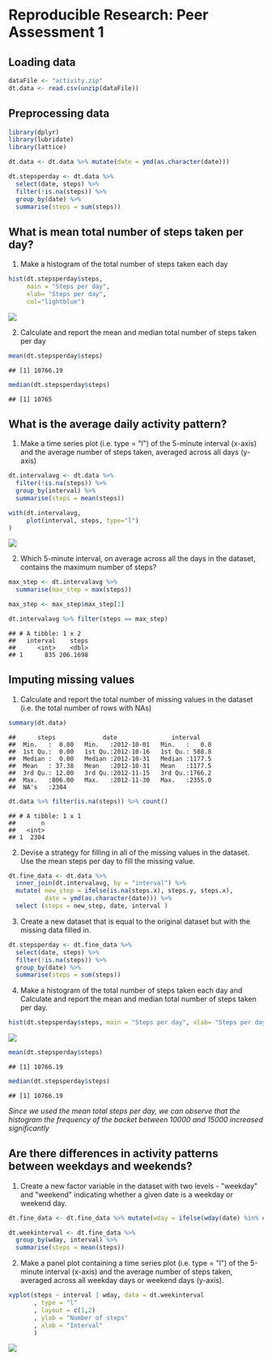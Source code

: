 # Reproducible Research: Peer Assessment 1


## Loading data 

```r
dataFile <- "activity.zip"
dt.data <- read.csv(unzip(dataFile))
```

## Preprocessing data

```r
library(dplyr)
library(lubridate)
library(lattice)

dt.data <- dt.data %>% mutate(date = ymd(as.character(date)))

dt.stepsperday <- dt.data %>% 
  select(date, steps) %>%
  filter(!is.na(steps)) %>%
  group_by(date) %>%
  summarise(steps = sum(steps))
```

## What is mean total number of steps taken per day?

1. Make a histogram of the total number of steps taken each day


```r
hist(dt.stepsperday$steps,
     main = "Steps per day", 
     xlab= "Steps per day", 
     col="lightblue")
```

![](PA1_template_files/figure-html/hist_graph1-1.png)<!-- -->

2. Calculate and report the mean and median total number of steps taken per day  


```r
mean(dt.stepsperday$steps)
```

```
## [1] 10766.19
```

```r
median(dt.stepsperday$steps)
```

```
## [1] 10765
```

## What is the average daily activity pattern?

1. Make a time series plot (i.e. type = "l") of the 5-minute interval (x-axis)
and the average number of steps taken, averaged across all days (y-axis)


```r
dt.intervalavg <- dt.data %>%
  filter(!is.na(steps)) %>%
  group_by(interval) %>%
  summarise(steps = mean(steps))

with(dt.intervalavg,
     plot(interval, steps, type="l")
)
```

![](PA1_template_files/figure-html/plot1-1.png)<!-- -->

2. Which 5-minute interval, on average across all the days in the dataset,
contains the maximum number of steps?


```r
max_step <- dt.intervalavg %>% 
  summarise(max_step = max(steps))

max_step <- max_step$max_step[1]

dt.intervalavg %>% filter(steps == max_step)
```

```
## # A tibble: 1 x 2
##   interval    steps
##      <int>    <dbl>
## 1      835 206.1698
```

## Imputing missing values

1. Calculate and report the total number of missing values in the dataset (i.e. the total number of rows with NAs)


```r
summary(dt.data)
```

```
##      steps             date               interval     
##  Min.   :  0.00   Min.   :2012-10-01   Min.   :   0.0  
##  1st Qu.:  0.00   1st Qu.:2012-10-16   1st Qu.: 588.8  
##  Median :  0.00   Median :2012-10-31   Median :1177.5  
##  Mean   : 37.38   Mean   :2012-10-31   Mean   :1177.5  
##  3rd Qu.: 12.00   3rd Qu.:2012-11-15   3rd Qu.:1766.2  
##  Max.   :806.00   Max.   :2012-11-30   Max.   :2355.0  
##  NA's   :2304
```

```r
dt.data %>% filter(is.na(steps)) %>% count()
```

```
## # A tibble: 1 x 1
##       n
##   <int>
## 1  2304
```

2. Devise a strategy for filling in all of the missing values in the dataset. Use the mean steps per day to fill the missing value.


```r
dt.fine_data <- dt.data %>% 
  inner_join(dt.intervalavg, by = "interval") %>%
  mutate( new_step = ifelse(is.na(steps.x), steps.y, steps.x),
          date = ymd(as.character(date))) %>%
  select (steps = new_step, date, interval )
```

3. Create a new dataset that is equal to the original dataset but with the missing data filled in.


```r
dt.stepsperday <- dt.fine_data %>%
  select(date, steps) %>%
  filter(!is.na(steps)) %>%
  group_by(date) %>%
  summarise(steps = sum(steps))
```

4. Make a histogram of the total number of steps taken each day and Calculate and report the mean and median total number of steps taken per day.


```r
hist(dt.stepsperday$steps, main = "Steps per day", xlab= "Steps per day", col="lightgreen")
```

![](PA1_template_files/figure-html/unnamed-chunk-5-1.png)<!-- -->

```r
mean(dt.stepsperday$steps)
```

```
## [1] 10766.19
```

```r
median(dt.stepsperday$steps)
```

```
## [1] 10766.19
```

*Since we used the mean total steps per day, we can observe that the histogram the frequency of the backet between 10000 and 15000 increased significantly*

## Are there differences in activity patterns between weekdays and weekends?

1. Create a new factor variable in the dataset with two levels - "weekday" and "weekend" indicating whether a given date is a weekday or weekend day.


```r
dt.fine_data <- dt.fine_data %>% mutate(wday = ifelse(wday(date) %in% c(1,7), "Weekend", "Weekday"))

dt.weekinterval <- dt.fine_data %>%
  group_by(wday, interval) %>%
  summarise(steps = mean(steps))
```

2. Make a panel plot containing a time series plot (i.e. type = "l") of the 5-minute interval (x-axis) and the average number of steps taken, averaged across all weekday days or weekend days (y-axis).


```r
xyplot(steps ~ interval | wday, data = dt.weekinterval
       , type = "l"
       , layout = c(1,2)
       , ylab = "Number of steps"
       , xlab = "Interval"
       )
```

![](PA1_template_files/figure-html/unnamed-chunk-7-1.png)<!-- -->
